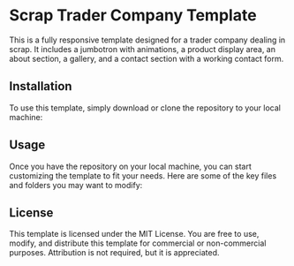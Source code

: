 # Scrap Trader Company Template

This is a fully responsive template designed for a trader company dealing in scrap. It includes a jumbotron with animations, a product display area, an about section, a gallery, and a contact section with a working contact form.

## Installation
To use this template, simply download or clone the repository to your local machine:

## Usage
Once you have the repository on your local machine, you can start customizing the template to fit your needs. Here are some of the key files and folders you may want to modify:

## License
This template is licensed under the MIT License. You are free to use, modify, and distribute this template for commercial or non-commercial purposes. Attribution is not required, but it is appreciated.
